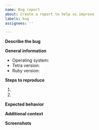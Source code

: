 ```yaml
---
name: Bug report
about: Create a report to help us improve
labels: bug
assignees: ''

---
```


**Describe the bug**


**General information**
 - Operating system:
 - Tetra version:
 - Ruby version:

**Steps to reproduce**

1. 
2. 

**Expected behavior**

**Additional context**

**Screenshots**
